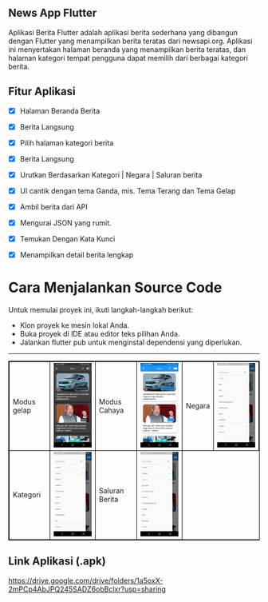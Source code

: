 ## News App Flutter 

Aplikasi Berita Flutter adalah aplikasi berita sederhana yang dibangun dengan Flutter yang menampilkan berita teratas dari newsapi.org. Aplikasi ini menyertakan halaman beranda yang menampilkan berita teratas, dan halaman kategori tempat pengguna dapat memilih dari berbagai kategori berita.

 ## Fitur Aplikasi

- [x] Halaman Beranda Berita
- [x] Berita Langsung
- [x] Pilih halaman kategori berita
- [x] Berita Langsung
- [x] Urutkan Berdasarkan Kategori | Negara | Saluran berita
- [x] UI cantik dengan tema Ganda, mis. Tema Terang dan Tema Gelap
- [x] Ambil berita dari API
- [x] Mengurai JSON yang rumit.
- [x] Temukan Dengan Kata Kunci
- [x] Menampilkan detail berita lengkap


# Cara Menjalankan Source Code
Untuk memulai proyek ini, ikuti langkah-langkah berikut:

* Klon proyek ke mesin lokal Anda.
* Buka proyek di IDE atau editor teks pilihan Anda.
* Jalankan flutter pub untuk menginstal dependensi yang diperlukan.

<hr/>

<table style="border: 1px solid black;">
            <tr>
                <td  style="border: 1px solid black ;">
                    Modus gelap
                </td>
                <td  style="border: 1px solid black ;">
                    <img src="https://github.com/SitiRohayani/Flutter_NewsApp/blob/main/ScreenShots/01.png"   width="200">
                </td>
                <td  style="border: 1px solid black ;">
                    Modus Cahaya
                </td>
                <td  style="border: 1px solid black ;">
                    <img src="https://github.com/SitiRohayani/Flutter_NewsApp/blob/main/ScreenShots/02.png"   width="200">
                </td>
                 <td  style="border: 1px solid black ;">
                    Negara
                </td>
                <td  style="border: 1px solid black ;">
                    <img src="https://github.com/SitiRohayani/Flutter_NewsApp/blob/main/ScreenShots/03.png"   width="200">
                </td>
            </tr>
            <tr>
                <td  style="border: 1px solid black ;">
                    Kategori
                </td>
                <td  style="border: 1px solid black ;">
                    <img src="https://github.com/SitiRohayani/Flutter_NewsApp/blob/main/ScreenShots/04.png"   width="200">
                </td>
               <td  style="border: 1px solid black ;">
                    Saluran Berita
                </td>
                <td  style="border: 1px solid black ;">
                    <img src="https://github.com/SitiRohayani/Flutter_NewsApp/blob/main/ScreenShots/05.png"   width="200">
                </td>
            </tr>
        </table>


## Link Aplikasi (.apk)
https://drive.google.com/drive/folders/1a5oxX-2mPCp4AbJPQ245SADZ6obBclxr?usp=sharing
